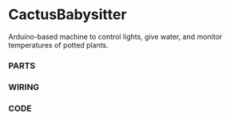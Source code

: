 # CactusBabysitter
Arduino-based machine to control lights, give water, and monitor temperatures of potted plants.

### PARTS
  
  
### WIRING
  
  
### CODE
  
  
